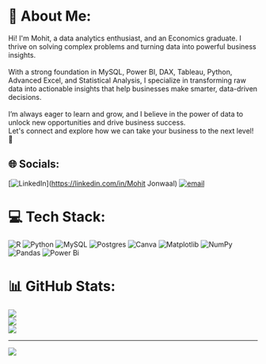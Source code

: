 # 💫 About Me:
Hi! I'm Mohit, a data analytics enthusiast, and an Economics graduate. I thrive on solving complex problems and turning data into powerful business insights.<br><br>With a strong foundation in MySQL, Power BI, DAX, Tableau, Python, Advanced Excel, and Statistical Analysis, I specialize in transforming raw data into actionable insights that help businesses make smarter, data-driven decisions.<br><br>I’m always eager to learn and grow, and I believe in the power of data to unlock new opportunities and drive business success. <br>Let's connect and explore how we can take your business to the next level! 🚀


## 🌐 Socials:
[![LinkedIn](https://img.shields.io/badge/LinkedIn-%230077B5.svg?logo=linkedin&logoColor=white)](https://linkedin.com/in/Mohit Jonwaal) [![email](https://img.shields.io/badge/Email-D14836?logo=gmail&logoColor=white)](mailto:mohitjonwaal@gmail.com) 

# 💻 Tech Stack:
![R](https://img.shields.io/badge/r-%23276DC3.svg?style=for-the-badge&logo=r&logoColor=white) ![Python](https://img.shields.io/badge/python-3670A0?style=for-the-badge&logo=python&logoColor=ffdd54) ![MySQL](https://img.shields.io/badge/mysql-4479A1.svg?style=for-the-badge&logo=mysql&logoColor=white) ![Postgres](https://img.shields.io/badge/postgres-%23316192.svg?style=for-the-badge&logo=postgresql&logoColor=white) ![Canva](https://img.shields.io/badge/Canva-%2300C4CC.svg?style=for-the-badge&logo=Canva&logoColor=white) ![Matplotlib](https://img.shields.io/badge/Matplotlib-%23ffffff.svg?style=for-the-badge&logo=Matplotlib&logoColor=black) ![NumPy](https://img.shields.io/badge/numpy-%23013243.svg?style=for-the-badge&logo=numpy&logoColor=white) ![Pandas](https://img.shields.io/badge/pandas-%23150458.svg?style=for-the-badge&logo=pandas&logoColor=white) ![Power Bi](https://img.shields.io/badge/power_bi-F2C811?style=for-the-badge&logo=powerbi&logoColor=black)
# 📊 GitHub Stats:
![](https://github-readme-stats.vercel.app/api?username=Mohitjonwaal&theme=dark&hide_border=false&include_all_commits=false&count_private=false)<br/>
![](https://github-readme-streak-stats.herokuapp.com/?user=Mohitjonwaal&theme=dark&hide_border=false)<br/>
![](https://github-readme-stats.vercel.app/api/top-langs/?username=Mohitjonwaal&theme=dark&hide_border=false&include_all_commits=false&count_private=false&layout=compact)

---
[![](https://visitcount.itsvg.in/api?id=Mohitjonwaal&icon=0&color=0)](https://visitcount.itsvg.in)

<!-- Proudly created with GPRM ( https://gprm.itsvg.in ) -->
